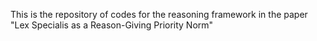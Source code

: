 This is the repository of codes for the reasoning framework in the paper "Lex Specialis as a Reason-Giving Priority Norm" 
